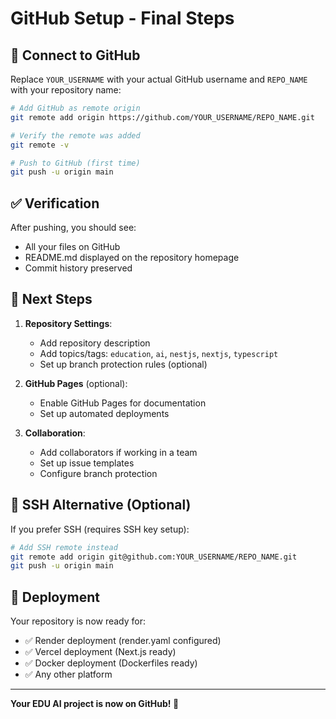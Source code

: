 # GitHub Setup - Final Steps

## 🔗 Connect to GitHub

Replace `YOUR_USERNAME` with your actual GitHub username and `REPO_NAME` with your repository name:

```bash
# Add GitHub as remote origin
git remote add origin https://github.com/YOUR_USERNAME/REPO_NAME.git

# Verify the remote was added
git remote -v

# Push to GitHub (first time)
git push -u origin main
```

## ✅ Verification

After pushing, you should see:

- All your files on GitHub
- README.md displayed on the repository homepage
- Commit history preserved

## 🎯 Next Steps

1. **Repository Settings**:
   - Add repository description
   - Add topics/tags: `education`, `ai`, `nestjs`, `nextjs`, `typescript`
   - Set up branch protection rules (optional)

2. **GitHub Pages** (optional):
   - Enable GitHub Pages for documentation
   - Set up automated deployments

3. **Collaboration**:
   - Add collaborators if working in a team
   - Set up issue templates
   - Configure branch protection

## 🔐 SSH Alternative (Optional)

If you prefer SSH (requires SSH key setup):

```bash
# Add SSH remote instead
git remote add origin git@github.com:YOUR_USERNAME/REPO_NAME.git
git push -u origin main
```

## 🚀 Deployment

Your repository is now ready for:

- ✅ Render deployment (render.yaml configured)
- ✅ Vercel deployment (Next.js ready)
- ✅ Docker deployment (Dockerfiles ready)
- ✅ Any other platform

---

**Your EDU AI project is now on GitHub! 🎉**
